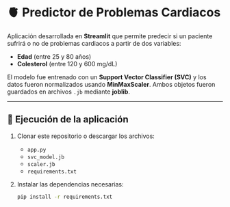 # 🫀 Predictor de Problemas Cardiacos  

Aplicación desarrollada en **Streamlit** que permite predecir si un paciente sufrirá o no de problemas cardiacos a partir de dos variables:  
- **Edad** (entre 25 y 80 años)  
- **Colesterol** (entre 120 y 600 mg/dL)  

El modelo fue entrenado con un **Support Vector Classifier (SVC)** y los datos fueron normalizados usando **MinMaxScaler**. Ambos objetos fueron guardados en archivos `.jb` mediante **joblib**.  

---

## 🚀 Ejecución de la aplicación

1. Clonar este repositorio o descargar los archivos:  
   - `app.py`  
   - `svc_model.jb`  
   - `scaler.jb`  
   - `requirements.txt`

2. Instalar las dependencias necesarias:  
   ```bash
   pip install -r requirements.txt
